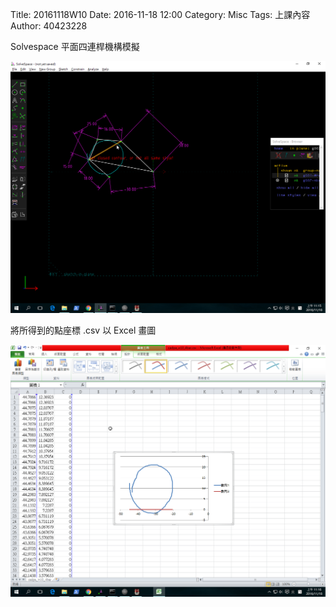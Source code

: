 Title: 20161118W10
Date: 2016-11-18 12:00
Category: Misc
Tags: 上課內容
Author: 40423228
<p>Solvespace 平面四連桿機構模擬</p>
<img src="./../data/cadpa_w10_4bar2.png" width="800" />
<p>將所得到的點座標 .csv 以 Excel 畫圖</p>
<img src="./../data/cadpa_w10_4bar3.png" width="800" />